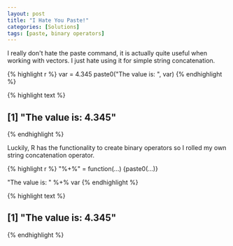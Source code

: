 ```yaml
---
layout: post
title: "I Hate You Paste!"
categories: [Solutions]
tags: [paste, binary operators]
---
```



I really don't hate the paste command, it is actually quite useful when working with vectors. I just hate using it for simple string concatenation. 


{% highlight r %}
var = 4.345
paste0("The value is: ", var)
{% endhighlight %}



{% highlight text %}
## [1] "The value is: 4.345"
{% endhighlight %}

Luckily, R has the functionality to create binary operators so I rolled my own string concatenation operator.


{% highlight r %}
"%+%" = function(...) {paste0(...)}

"The value is: " %+% var
{% endhighlight %}



{% highlight text %}
## [1] "The value is: 4.345"
{% endhighlight %}
